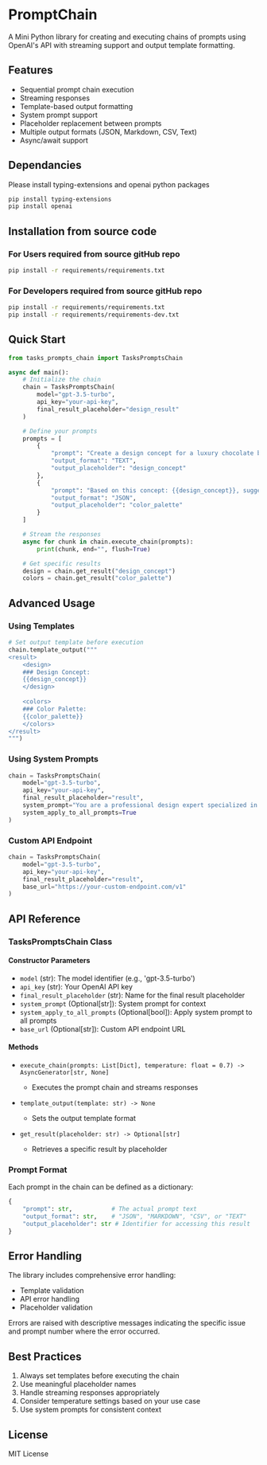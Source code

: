 # PromptChain

A Mini Python library for creating and executing chains of prompts using OpenAI's API with streaming support and output template formatting.

## Features

- Sequential prompt chain execution
- Streaming responses
- Template-based output formatting
- System prompt support
- Placeholder replacement between prompts
- Multiple output formats (JSON, Markdown, CSV, Text)
- Async/await support

## Dependancies

Please install typing-extensions and openai python packages
```bash
pip install typing-extensions
pip install openai
```

## Installation from source code

### For Users required from source gitHub repo
```bash
pip install -r requirements/requirements.txt
```

### For Developers required from source gitHub repo
```bash
pip install -r requirements/requirements.txt
pip install -r requirements/requirements-dev.txt
```

## Quick Start

```python
from tasks_prompts_chain import TasksPromptsChain

async def main():
    # Initialize the chain
    chain = TasksPromptsChain(
        model="gpt-3.5-turbo",
        api_key="your-api-key",
        final_result_placeholder="design_result"
    )

    # Define your prompts
    prompts = [
        {
            "prompt": "Create a design concept for a luxury chocolate bar",
            "output_format": "TEXT",
            "output_placeholder": "design_concept"
        },
        {
            "prompt": "Based on this concept: {{design_concept}}, suggest a color palette",
            "output_format": "JSON",
            "output_placeholder": "color_palette"
        }
    ]

    # Stream the responses
    async for chunk in chain.execute_chain(prompts):
        print(chunk, end="", flush=True)

    # Get specific results
    design = chain.get_result("design_concept")
    colors = chain.get_result("color_palette")
```

## Advanced Usage

### Using Templates

```python
# Set output template before execution
chain.template_output("""
<result>
    <design>
    ### Design Concept:
    {{design_concept}}
    </design>
    
    <colors>
    ### Color Palette:
    {{color_palette}}
    </colors>
</result>
""")
```

### Using System Prompts

```python
chain = TasksPromptsChain(
    model="gpt-3.5-turbo",
    api_key="your-api-key",
    final_result_placeholder="result",
    system_prompt="You are a professional design expert specialized in luxury products",
    system_apply_to_all_prompts=True
)
```

### Custom API Endpoint

```python
chain = TasksPromptsChain(
    model="gpt-3.5-turbo",
    api_key="your-api-key",
    final_result_placeholder="result",
    base_url="https://your-custom-endpoint.com/v1"
)
```

## API Reference

### TasksPromptsChain Class

#### Constructor Parameters

- `model` (str): The model identifier (e.g., 'gpt-3.5-turbo')
- `api_key` (str): Your OpenAI API key
- `final_result_placeholder` (str): Name for the final result placeholder
- `system_prompt` (Optional[str]): System prompt for context
- `system_apply_to_all_prompts` (Optional[bool]): Apply system prompt to all prompts
- `base_url` (Optional[str]): Custom API endpoint URL

#### Methods

- `execute_chain(prompts: List[Dict], temperature: float = 0.7) -> AsyncGenerator[str, None]`
  - Executes the prompt chain and streams responses
  
- `template_output(template: str) -> None`
  - Sets the output template format
  
- `get_result(placeholder: str) -> Optional[str]`
  - Retrieves a specific result by placeholder

### Prompt Format

Each prompt in the chain can be defined as a dictionary:
```python
{
    "prompt": str,           # The actual prompt text
    "output_format": str,    # "JSON", "MARKDOWN", "CSV", or "TEXT"
    "output_placeholder": str # Identifier for accessing this result
}
```

## Error Handling

The library includes comprehensive error handling:
- Template validation
- API error handling
- Placeholder validation

Errors are raised with descriptive messages indicating the specific issue and prompt number where the error occurred.

## Best Practices

1. Always set templates before executing the chain
2. Use meaningful placeholder names
3. Handle streaming responses appropriately
4. Consider temperature settings based on your use case
5. Use system prompts for consistent context

## License

MIT License
